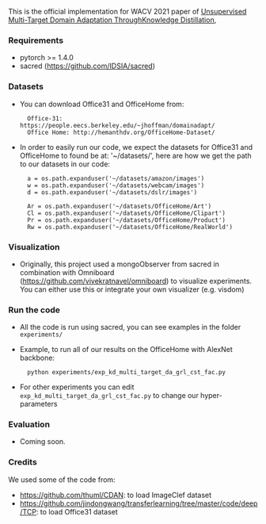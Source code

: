 This is the official implementation for WACV 2021 paper of [Unsupervised Multi-Target Domain Adaptation ThroughKnowledge Distillation](https://arxiv.org/abs/2007.07077),

### Requirements

- pytorch >= 1.4.0
- sacred (https://github.com/IDSIA/sacred)

### Datasets

- You can download Office31 and OfficeHome from:
    
        Office-31: https://people.eecs.berkeley.edu/~jhoffman/domainadapt/
        Office Home: http://hemanthdv.org/OfficeHome-Dataset/
    
- In order to easily run our code, we expect the datasets for Office31 and OfficeHome to found be at: '~/datasets/', here are how we get the path to our datasets in our code:
        
        a = os.path.expanduser('~/datasets/amazon/images')
        w = os.path.expanduser('~/datasets/webcam/images')
        d = os.path.expanduser('~/datasets/dslr/images')

        Ar = os.path.expanduser('~/datasets/OfficeHome/Art')
        Cl = os.path.expanduser('~/datasets/OfficeHome/Clipart')
        Pr = os.path.expanduser('~/datasets/OfficeHome/Product')
        Rw = os.path.expanduser('~/datasets/OfficeHome/RealWorld')

### Visualization

- Originally, this project used a mongoObserver from sacred in combination with Omniboard (https://github.com/vivekratnavel/omniboard) to visualize experiments. You can either use this or integrate your own visualizer (e.g. visdom)

### Run the code

- All the code is run using sacred, you can see examples in the folder `experiments/`
- Example, to run all of our results on the OfficeHome with AlexNet backbone:
    
        python experiments/exp_kd_multi_target_da_grl_cst_fac.py
- For other experiments you can edit `exp_kd_multi_target_da_grl_cst_fac.py` to change our hyper-parameters

### Evaluation

- Coming soon.

### Credits

We used some of the code from:
  - https://github.com/thuml/CDAN: to load ImageClef dataset
  - https://github.com/jindongwang/transferlearning/tree/master/code/deep/TCP: to load Office31 dataset
